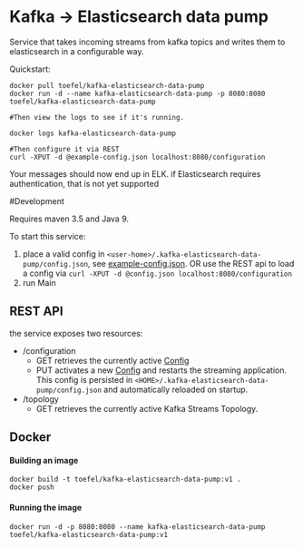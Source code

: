# Kafka -> Elasticsearch data pump

Service that takes incoming streams from kafka topics and writes them
to elasticsearch in a configurable way.

Quickstart:

    docker pull toefel/kafka-elasticsearch-data-pump
    docker run -d --name kafka-elasticsearch-data-pump -p 8080:8080 toefel/kafka-elasticsearch-data-pump
    
    #Then view the logs to see if it's running.
    
    docker logs kafka-elasticsearch-data-pump
    
    #Then configure it via REST
    curl -XPUT -d @example-config.json localhost:8080/configuration
    
Your messages should now end up in ELK. if Elasticsearch requires authentication, that is not yet supported


#Development

Requires maven 3.5 and Java 9.

To start this service: 

1. place a valid config in `<user-home>/.kafka-elasticsearch-data-pump/config.json`, see [example-config.json](example-config.json).
   OR use the REST api to load a config via `curl -XPUT -d @config.json localhost:8080/configuration` 
2. run Main

## REST API

the service exposes two resources:

 * /configuration 
    - GET retrieves the currently active [Config](src/main/java/nl/toefel/kafka/elasticsearch/pump/config/Config.java)
    - PUT activates a new [Config](src/main/java/nl/toefel/kafka/elasticsearch/pump/config/Config.java) and restarts the streaming application. This config is persisted in `<HOME>/.kafka-elasticsearch-data-pump/config.json` and automatically reloaded on startup. 
 * /topology
    - GET retrieves the currently active Kafka Streams Topology. 
    
## Docker

#### Building an image

    docker build -t toefel/kafka-elasticsearch-data-pump:v1 .
    docker push
    
#### Running the image

    docker run -d -p 8080:8080 --name kafka-elasticsearch-data-pump toefel/kafka-elasticsearch-data-pump:v1
    